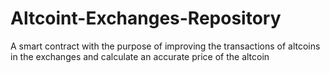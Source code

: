 # Altcoint-Exchanges-Repository
A smart contract with the purpose of improving the transactions of altcoins in the exchanges and calculate an accurate price of the altcoin
